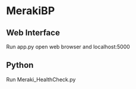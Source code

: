 # MerakiBP

## Web Interface
Run app.py
open web browser and localhost:5000

## Python
Run Meraki_HealthCheck.py

